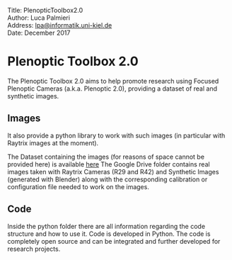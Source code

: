 Title: PlenopticToolbox2.0  
Author: Luca Palmieri  
Address: lpa@informatik.uni-kiel.de  
Date:	December 2017

# Plenoptic Toolbox 2.0
The Plenoptic Toolbox 2.0 aims to help promote research using Focused Plenoptic Cameras (a.k.a. Plenoptic 2.0), 
providing a dataset of real and synthetic images.

## Images
It also provide a python library to work with such images (in particular with Raytrix images at the moment).

The Dataset containing the images (for reasons of space cannot be provided here) is available [here](https://drive.google.com/open?id=17I6nTf4GLYiO9fdWITEy155F-OaonaeQ)
The Google Drive folder contains real images taken with Raytrix Cameras (R29 and R42) and Synthetic Images (generated with Blender) along with the corresponding calibration or configuration file needed to work on the images.

## Code
Inside the python folder there are all information regarding the code structure and how to use it. Code is developed in Python.
The code is completely open source and can be integrated and further developed for research projects.





